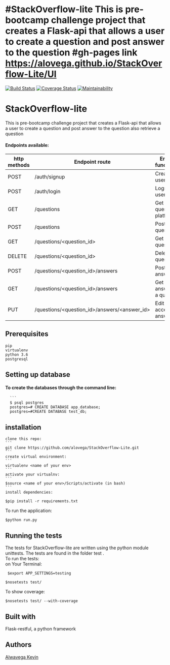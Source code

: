 #StackOverflow-lite
This is pre-bootcamp challenge project that creates a Flask-api that allows a user to create a question and post answer to the question
#gh-pages link
https://alovega.github.io/StackOverflow-Lite/UI
=======
[![Build Status](https://travis-ci.com/alovega/StackOverflow-Lite.svg?branch=develop)](https://travis-ci.com/alovega/StackOverflow-Lite) [![Coverage Status](https://coveralls.io/repos/github/alovega/StackOverflow-Lite/badge.svg?branch=develop)](https://coveralls.io/github/alovega/StackOverflow-Lite?branch=develop) [![Maintainability](https://api.codeclimate.com/v1/badges/1af8345792e8e28e40cd/maintainability)](https://codeclimate.com/github/alovega/StackOverflow-Lite/maintainability)

# StackOverflow-lite
This is pre-bootcamp challenge project that creates a Flask-api that allows a user to create a question and post answer to the question also retrieve a question
<br>
#### Endpoints available:
| http methods |    Endpoint route                          |   Endpoint functionality                                     |
| ------------ | ----------------------------------         | ------------------------------------------------------------ |
| POST         | /auth/signup                        |   Creates a user account                                     |
| POST         | /auth/login                         |   Logs in a user                                             |
| GET          | /questions                          |   Get all questions on platform                              |
| POST         | /questions                          |   Post a new question                                        |
| GET          | /questions/<question_id>            |   Get a single question                                      |
| DELETE       | /questions/<question_id>            |   Delete a question                                          |
| POST         | /questions/<question_id>/answers    |   Post an answer                                             |
| GET          | /questions/<question_id>/answers    |   Get all answers for a question                             |
| PUT          | /questions/<question_id>/answers/<answer_id>           |   Edit or accept an answer                |
## Prerequisites
    pip
    virtualenv
    python 3.6
    postgresql

## Setting up database
#### To create the databases through the command line:
      ```
      $ psql postgres
      postgres=# CREATE DATABASE app_database;
      postgres=#CREATE DATABASE test_db;
    
## installation
    clone this repo:
    ```
    git clone https://github.com/alovega/StackOverflow-Lite.git
    ```
    create virtual environment:
    ```
    virtualenv <name of your env>
    ```
    activate your virtualnv:
    ```
    $source <name of your env>/Scripts/activate (in bash)
    ```
    install dependencies:
   ```
   $pip install -r requirements.txt
   ```
   To run the application:
   ```
   $python run.py
   ```
      

## Running the tests
  The tests for StackOverflow-lite  are written using the python module unittests. The tests are found in the folder test
  .<br>
  To run the tests:<br>
    on Your Terminal:
   ```
    $export APP_SETTINGS=testing
   ```
   ```
   $nosetests test/
   ```
  To show coverage:
   ```
   $nosetests test/ --with-coverage
   ```

## Built with 
   Flask-restful, a python framework
   
## Authors
[Alwavega Kevin](https://github.com/alovega)
